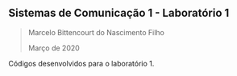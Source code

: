 ## Sistemas de Comunicação 1 - Laboratório 1
> Marcelo Bittencourt do Nascimento Filho 
>
> Março de 2020

Códigos desenvolvidos para o laboratório 1.

